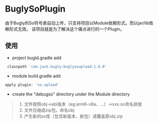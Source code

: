 # BuglySoPlugin

由于Bugly的So符号表自动上传，只支持项目以Module依赖形式。而以jar/lib依赖形式无效。
该项目就是为了解决这个痛点进行的一个Plugin。



## 使用

- project bugld.gradle add


```groovy
 classpath 'com.jack.bugly:buglysoupload:1.0.0'
```

- module build.gradle add
```groovy
apply plugin: 'so.upload'
```

- create the "debugso" directory under the Module directory
>1. 文件按照obj->abi版本（eg:arm6-v8a、...）->xxx.so命名排放
>2. 文件压缩成zip包，命名obj
>3. 产生新的so库（包含新版本、新包）请覆盖原obj.zip
